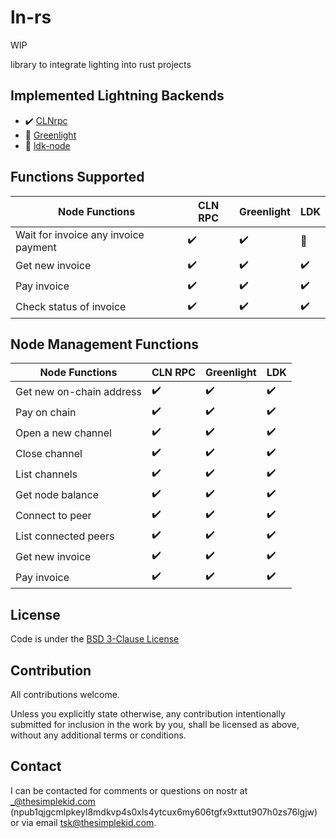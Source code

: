 # ln-rs


WIP

library to integrate lighting into rust projects

## Implemented Lightning Backends
- :heavy_check_mark: [CLNrpc](https://github.com/ElementsProject/lightning#using-the-json-rpc-interface)
- :construction: [Greenlight](https://github.com/Blockstream/greenlight)
- :construction: [ldk-node](https://github.com/lightningdevkit/ldk-node)

## Functions Supported

| Node Functions                        | CLN RPC            | Greenlight         | LDK                |
| --------------------------------------| -------------------| ------------------ | ------------------ | 
| Wait for invoice any invoice payment  | :heavy_check_mark: | :heavy_check_mark: | :construction:     | 
| Get new invoice                       | :heavy_check_mark: | :heavy_check_mark: | :heavy_check_mark: |
| Pay invoice                           | :heavy_check_mark: | :heavy_check_mark: | :heavy_check_mark: |
| Check status of invoice               | :heavy_check_mark: | :heavy_check_mark: | :heavy_check_mark: |

## Node Management Functions

| Node Functions            | CLN RPC            | Greenlight         | LDK                |
| --------------------------| -------------------| ------------------ | ------------------ | 
| Get new on-chain address  | :heavy_check_mark: | :heavy_check_mark: | :heavy_check_mark: | 
| Pay on chain              | :heavy_check_mark: | :heavy_check_mark: | :heavy_check_mark: | 
| Open a new channel        | :heavy_check_mark: | :heavy_check_mark: | :heavy_check_mark: |
| Close channel             | :heavy_check_mark: | :heavy_check_mark: | :heavy_check_mark: |
| List channels             | :heavy_check_mark: | :heavy_check_mark: | :heavy_check_mark: |
| Get node balance          | :heavy_check_mark: | :heavy_check_mark: | :heavy_check_mark: |
| Connect to peer           | :heavy_check_mark: | :heavy_check_mark: | :heavy_check_mark: |
| List connected peers      | :heavy_check_mark: | :heavy_check_mark: | :heavy_check_mark: |
| Get new invoice           | :heavy_check_mark: | :heavy_check_mark: | :heavy_check_mark: |
| Pay invoice               | :heavy_check_mark: | :heavy_check_mark: | :heavy_check_mark: |
 
## License

Code is under the [BSD 3-Clause License](LICENSE)

## Contribution

All contributions welcome.

Unless you explicitly state otherwise, any contribution intentionally submitted for inclusion in the work by you, shall be licensed as above, without any additional terms or conditions.

## Contact

I can be contacted for comments or questions on nostr at _@thesimplekid.com (npub1qjgcmlpkeyl8mdkvp4s0xls4ytcux6my606tgfx9xttut907h0zs76lgjw) or via email tsk@thesimplekid.com.
